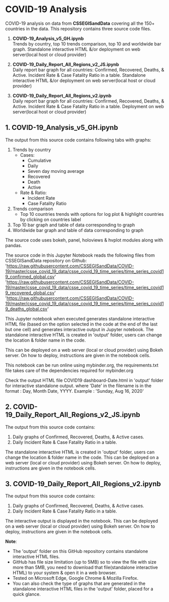 # COVID-19 Analysis
COVID-19 analysis on data from **CSSEGISandData** covering all the 150+ countries in the data. This repository contains three source code files. <br>
1. **COVID-19_Analysis_v5_GH.ipynb** <br>
Trends by country, top 10 trends comparison, top 10 and worldwide bar graph. Standalone interactive HTML &/or deployment on web server(local host or cloud provider)
	
2. **COVID-19_Daily_Report_All_Regions_v2_JS.ipynb**<br>
Daily report bar graph for all countries: Confirmed, Recovered, Deaths, & Active. Incident Rate & Case Fatality Ratio in a table. Standalone interactive HTML &/or deployment on web server(local host or cloud provider)

3. **COVID-19_Daily_Report_All_Regions_v2.ipynb**<br>
Daily report bar graph for all countries: Confirmed, Recovered, Deaths, & Active. Incident Rate & Case Fatality Ratio in a table. Deployment on web server(local host or cloud provider)


## 1. COVID-19_Analysis_v5_GH.ipynb

The output from this source code contains following tabs with graphs:  
1. Trends by country
	- Cases:
		- Cumulative
		- Daily
		- Seven day moving average
		- Recovered
		- Death
		- Active
	- Rate & Ratio:
		- Incident Rate
		- Case Fatality Ratio
2. Trends comparison
	- Top 10 countries trends with options for log plot & highlight countries by clicking on countries label
3. Top 10 bar graph and table of data corresponding to graph
4. Worldwide bar graph and table of data corresponding to graph

The source code uses bokeh, panel, holoviews & hvplot modules along with pandas.

The source code in this Jupyter Notebook reads the following files from CSSEGISandData repository on Github:
	'https://raw.githubusercontent.com/CSSEGISandData/COVID-19/master/csse_covid_19_data/csse_covid_19_time_series/time_series_covid19_confirmed_global.csv'
	'https://raw.githubusercontent.com/CSSEGISandData/COVID-19/master/csse_covid_19_data/csse_covid_19_time_series/time_series_covid19_recovered_global.csv'
	'https://raw.githubusercontent.com/CSSEGISandData/COVID-19/master/csse_covid_19_data/csse_covid_19_time_series/time_series_covid19_deaths_global.csv'

This Jupyter notebook when executed generates standalone interactive HTML file (based on the option selected in the code at the end of the last but one cell) and generates interactive output in Jupyter notebook. The standalone interactive HTML is created in 'output' folder, users can change the location & folder name in the code.

This can be deployed on a web server (local or cloud provider) using Bokeh server. On how to deploy, instructions are given in the notebook cells.

This notebook can be run online using mybinder.org, the requirements.txt file takes care of the dependencies required for mybinder.org

Check the output HTML file COVID19 dashboard-Date.html in 'output' folder for interactive standalone output.
	where 'Date' in the filename is in the format : Day, Month Date, YYYY. Example : 'Sunday, Aug 16, 2020'

## 2. COVID-19_Daily_Report_All_Regions_v2_JS.ipynb

The output from this source code contains: 

1. Daily graphs of Confirmed, Recovered, Deaths, & Active cases.
2. Daily Incident Rate & Case Fatality Ratio in a table.

The standalone interactive HTML is created in 'output' folder, users can change the location & folder name in the code.
This can be deployed on a web server (local or cloud provider) using Bokeh server. On how to deploy, instructions are given in the notebook cells.

## 3. COVID-19_Daily_Report_All_Regions_v2.ipynb

The output from this source code contains: 

1. Daily graphs of Confirmed, Recovered, Deaths, & Active cases.
2. Daily Incident Rate & Case Fatality Ratio in a table.

The interactive output is displayed in the notebook. This can be deployed on a web server (local or cloud provider) using Bokeh server. On how to deploy, instructions are given in the notebook cells.

**Note**:<br>
- The 'output' folder on this GitHub repository contains standalone interactive HTML files.<br> 
- GitHub has file size limitation (up to 5MB) so to view the file with size more than 5MB, you need to download that file(standalone interactive HTML) to your system & open it in a web browser.<br>
- Tested on Microsoft Edge, Google Chrome & Mozilla Firefox.<br>
- You can also check the type of graphs that are generated in the standalone interactive HTML files in the 'output' folder, placed for a quick glance.
